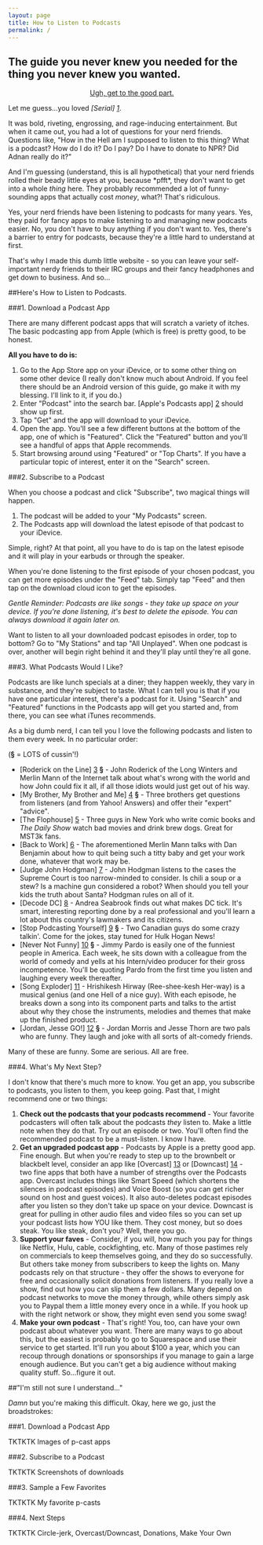 ```yaml
---
layout: page
title: How to Listen to Podcasts
permalink: /
---
```


## The guide you never knew you needed for the thing you never knew you wanted.

<p align="center"><a href="#boooring" class="button-link">Ugh, get to the good part.</a></p>

Let me guess...you loved *[Serial] [1]*.

It was bold, riveting, engrossing, and rage-inducing entertainment. But when it came out, you had a lot of questions for your nerd friends. Questions like, "How in the Hell am I supposed to listen to this thing? What is a podcast? How do I do it? Do I pay? Do I have to donate to NPR? Did Adnan really do it?"

And I'm guessing (understand, this is all hypothetical) that your nerd friends rolled their beady little eyes at you, because \*pfft\*, they don't want to get into a whole *thing* here. They probably recommended a lot of funny-sounding apps that actually cost *money*, what?! That's ridiculous.

Yes, your nerd friends have been listening to podcasts for many years. Yes, they paid for fancy apps to make listening to and managing new podcasts easier. No, you don't have to buy anything if you don't want to. Yes, there's a barrier to entry for podcasts, because they're a little hard to understand at first.

That's why I made this dumb little website - so you can leave your self-important nerdy friends to their IRC groups and their fancy headphones and get down to business. And so...

<a id="boooring"></a>

##Here's How to Listen to Podcasts.

###1. Download a Podcast App

There are many different podcast apps that will scratch a variety of itches. The basic podcasting app from Apple (which is free) is pretty good, to be honest.

__All you have to do is:__

1. Go to the App Store app on your iDevice, or to some other thing on some other device (I really don't know much about Android. If you feel there should be an Android version of this guide, go make it with my blessing. I'll link to it, if you do.)
1. Enter "Podcast" into the search bar. [Apple's Podcasts app] [2] should show up first.
1. Tap "Get" and the app will download to your iDevice.
1. Open the app. You'll see a few different buttons at the bottom of the app, one of which is "Featured". Click the "Featured" button and you'll see a handful of apps that Apple recommends.
1. Start browsing around using "Featured" or "Top Charts". If you have a particular topic of interest, enter it on the "Search" screen.

###2. Subscribe to a Podcast

When you choose a podcast and click "Subscribe", two magical things will happen.

1. The podcast will be added to your "My Podcasts" screen.
1. The Podcasts app will download the latest episode of that podcast to your iDevice.

Simple, right? At that point, all you have to do is tap on the latest episode and it will play in your earbuds or through the speaker.

When you're done listening to the first episode of your chosen podcast, you can get more episodes under the "Feed" tab. Simply tap "Feed" and then tap on the download cloud icon to get the episodes.

<em>Gentle Reminder: Podcasts are like songs - they take up space on your device. If you're done listening, it's best to delete the episode. You can always download it again later on.</em>

Want to listen to all your downloaded podcast episodes in order, top to bottom? Go to "My Stations" and tap "All Unplayed". When one podcast is over, another will begin right behind it and they'll play until they're all gone.

###3. What Podcasts Would I Like?

Podcasts are like lunch specials at a diner; they happen weekly, they vary in substance, and they're subject to taste. What I can tell you is that if you have one particular interest, there's a podcast for it. Using "Search" and "Featured" functions in the Podcasts app will get you started and, from there, you can see what iTunes recommends.

As a big dumb nerd, I can tell you I love the following podcasts and listen to them every week. In no particular order:

(__§__ = LOTS of cussin'!)

* [Roderick on the Line] [3] __§__ - John Roderick of the Long Winters and Merlin Mann of the Internet talk about what's wrong with the world and how John could fix it all, if all those idiots would just get out of his way.
* [My Brother, My Brother and Me] [4] __§__ - Three brothers get questions from listeners (and from Yahoo! Answers) and offer their "expert" "advice".
* [The Flophouse] [5] - Three guys in New York who write comic books and *The Daily Show* watch bad movies and drink brew dogs. Great for MST3k fans.
* [Back to Work] [6] - The aforementioned Merlin Mann talks with Dan Benjamin about how to quit being such a titty baby and get your work done, whatever that work may be.
* [Judge John Hodgman] [7] - John Hodgman listens to the cases the Supreme Court is too narrow-minded to consider. Is chili a soup or a stew? Is a machine gun considered a robot? When should you tell your kids the truth about Santa? Hodgman rules on all of it.
* [Decode DC] [8] - Andrea Seabrook finds out what makes DC tick. It's smart, interesting reporting done by a real professional and you'll learn a lot about this country's lawmakers and its citizens.
* [Stop Podcasting Yourself] [9] __§__ - Two Canadian guys do some crazy talkin'. Come for the jokes, stay tuned for Hulk Hogan News!
* [Never Not Funny] [10] __§__ - Jimmy Pardo is easily one of the funniest people in America. Each week, he sits down with a colleague from the world of comedy and yells at his Intern/video producer for their gross incompetence. You'll be quoting Pardo from the first time you listen and laughing every week thereafter.
* [Song Exploder] [11] - Hrishikesh Hirway (Ree-shee-kesh Her-way) is a musical genius (and one Hell of a nice guy). With each episode, he breaks down a song into its component parts and talks to the artist about why they chose the instruments, melodies and themes that make up the finished product.
* [Jordan, Jesse GO!] [12] __§__ - Jordan Morris and Jesse Thorn are two pals who are funny. They laugh and joke with all sorts of alt-comedy friends.

Many of these are funny. Some are serious. All are free.

###4. What's My Next Step?

I don't know that there's much more to know. You get an app, you subscribe to podcasts, you listen to them, you keep going. Past that, I might recommend one or two things:

1. __Check out the podcasts that your podcasts recommend__ - Your favorite podcasters will often talk about the podcasts *they* listen to. Make a little note when they do that. Try out an episode or two. You'll often find the recommended podcast to be a must-listen. I know I have.
2. __Get an upgraded podcast app__ - Podcasts by Apple is a pretty good app. Fine enough. But when you're ready to step up to the brownbelt or blackbelt level, consider an app like [Overcast] [13] or [Downcast] [14] - two fine apps that both have a number of strengths over the Podcasts app. Overcast includes things like Smart Speed (which shortens the silences in podcast episodes) and Voice Boost (so you can get richer sound on host and guest voices). It also auto-deletes podcast episodes after you listen so they don't take up space on your device. Downcast is great for pulling in other audio files and video files so you can set up your podcast lists how YOU like them. They cost money, but so does steak. You like steak, don't you? Well, there you go.
3. __Support your faves__ - Consider, if you will, how much you pay for things like Netflix, Hulu, cable, cockfighting, etc. Many of those pastimes rely on commercials to keep themselves going, and they do so successfully. But others take money from subscribers to keep the lights on. Many podcasts rely on that structure - they offer the shows to everyone for free and occasionally solicit donations from listeners. If you really love a show, find out how you can slip them a few dollars. Many depend on podcast networks to move the money through, while others simply ask you to Paypal them a little money every once in a while. If you hook up with the right network or show, they might even send you some swag!
4. __Make your own podcast__ - That's right! You, too, can have your own podcast about whatever you want. There are many ways to go about this, but the easiest is probably to go to Squarespace and use their service to get started. It'll run you about $100 a year, which you can recoup through donations or sponsorships if you manage to gain a large enough audience. But you can't get a big audience without making quality stuff. So...figure it out.

##"I'm still not sure I understand..."

*Damn* but you're making this difficult. Okay, here we go, just the broadstrokes:

###1. Download a Podcast App

TKTKTK Images of p-cast apps

###2. Subscribe to a Podcast

TKTKTK Screenshots of downloads

###3. Sample a Few Favorites

TKTKTK My favorite p-casts

###4. Next Steps

TKTKTK Circle-jerk, Overcast/Downcast, Donations, Make Your Own

[ugh]: #boooring
[1]: http://serialpodcast.com
[2]: https://itunes.apple.com/us/app/podcasts/id525463029?mt=8
[3]: http://www.merlinmann.com/roderick/
[4]: http://www.maximumfun.org/shows/my-brother-my-brother-and-me
[5]: http://www.flophousepodcast.com/
[6]: http://5by5.tv/b2w
[7]: http://www.maximumfun.org/shows/judge-john-hodgman
[8]: http://www.decodedc.com
[9]: http://www.maximumfun.org/shows/stop-podcasting-yourself
[10]: http://pardcast.com
[11]: http://songexploder.net
[12]: http://www.maximumfun.org/shows/jordan-jesse-go
[13]: https://overcast.fm
[14]: http://www.downcastapp.com
